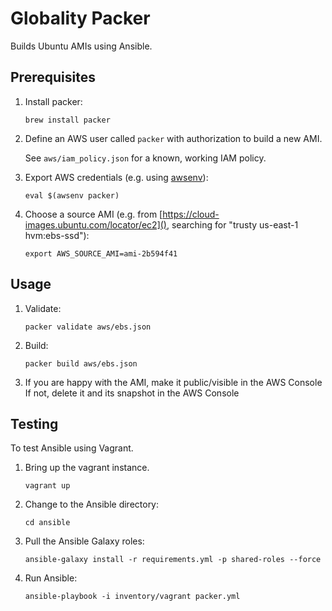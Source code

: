 # Globality Packer

Builds Ubuntu AMIs using Ansible.


## Prerequisites

 1. Install packer:

        brew install packer

 2. Define an AWS user called `packer` with authorization to build a new AMI.

    See `aws/iam_policy.json` for a known, working IAM policy.

 3. Export AWS credentials (e.g. using [awsenv](https://github.com/locationlabs/awsenv)):

        eval $(awsenv packer)

 4. Choose a source AMI (e.g. from [https://cloud-images.ubuntu.com/locator/ec2](), searching
    for "trusty us-east-1 hvm:ebs-ssd"):

        export AWS_SOURCE_AMI=ami-2b594f41

## Usage

 1. Validate:

        packer validate aws/ebs.json

 2. Build:

        packer build aws/ebs.json

 3. If you are happy with the AMI, make it public/visible in the AWS Console
    If not, delete it and its snapshot in the AWS Console


## Testing

To test Ansible using Vagrant.

 1. Bring up the vagrant instance.

        vagrant up

 2. Change to the Ansible directory:

        cd ansible

 3. Pull the Ansible Galaxy roles:

        ansible-galaxy install -r requirements.yml -p shared-roles --force

 4. Run Ansible:

        ansible-playbook -i inventory/vagrant packer.yml
